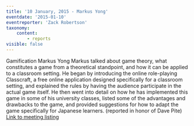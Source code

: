 ```yaml
---
title: '10 January, 2015 - Markus Yong'
eventdate: '2015-01-10'
eventreporter: 'Zack Robertson'
taxonomy:
    content:
        - reports
visible: false
---
```


Gamification
Markus Yong
Markus talked about game theory, what constitutes a game from a theoretical standpoint, and how it can be applied to a classroom setting. He began by introducing the online role-playing Classcraft, a free online application designed specifically for a classroom setting, and explained the rules by having the audience participate in the actual game itself. He then went into detail on how he has implemented this game in some of his university classes, listed some of the advantages and drawbacks to the game, and provided suggestions for how to adapt the game specifically for Japanese learners.
(reported in honor of Dave Pite)
<a href="../schedule/2015/january/10">Link to meeting listing</a>
